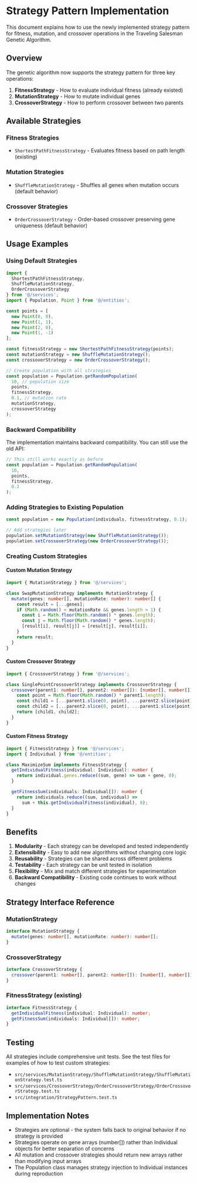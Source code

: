 # Strategy Pattern Implementation

This document explains how to use the newly implemented strategy pattern for fitness, mutation, and crossover operations in the Traveling Salesman Genetic Algorithm.

## Overview

The genetic algorithm now supports the strategy pattern for three key operations:

1. **FitnessStrategy** - How to evaluate individual fitness (already existed)
2. **MutationStrategy** - How to mutate individual genes
3. **CrossoverStrategy** - How to perform crossover between two parents

## Available Strategies

### Fitness Strategies
- `ShortestPathFitnessStrategy` - Evaluates fitness based on path length (existing)

### Mutation Strategies
- `ShuffleMutationStrategy` - Shuffles all genes when mutation occurs (default behavior)

### Crossover Strategies
- `OrderCrossoverStrategy` - Order-based crossover preserving gene uniqueness (default behavior)

## Usage Examples

### Using Default Strategies

```typescript
import { 
  ShortestPathFitnessStrategy,
  ShuffleMutationStrategy,
  OrderCrossoverStrategy
} from '@/services';
import { Population, Point } from '@/entities';

const points = [
  new Point(0, 0),
  new Point(1, 1),
  new Point(2, 0),
  new Point(1, -1)
];

const fitnessStrategy = new ShortestPathFitnessStrategy(points);
const mutationStrategy = new ShuffleMutationStrategy();
const crossoverStrategy = new OrderCrossoverStrategy();

// Create population with all strategies
const population = Population.getRandomPopulation(
  10, // population size
  points,
  fitnessStrategy,
  0.1, // mutation rate
  mutationStrategy,
  crossoverStrategy
);
```

### Backward Compatibility

The implementation maintains backward compatibility. You can still use the old API:

```typescript
// This still works exactly as before
const population = Population.getRandomPopulation(
  10,
  points,
  fitnessStrategy,
  0.1
);
```

### Adding Strategies to Existing Population

```typescript
const population = new Population(individuals, fitnessStrategy, 0.1);

// Add strategies later
population.setMutationStrategy(new ShuffleMutationStrategy());
population.setCrossoverStrategy(new OrderCrossoverStrategy());
```

### Creating Custom Strategies

#### Custom Mutation Strategy

```typescript
import { MutationStrategy } from '@/services';

class SwapMutationStrategy implements MutationStrategy {
  mutate(genes: number[], mutationRate: number): number[] {
    const result = [...genes];
    if (Math.random() < mutationRate && genes.length > 1) {
      const i = Math.floor(Math.random() * genes.length);
      const j = Math.floor(Math.random() * genes.length);
      [result[i], result[j]] = [result[j], result[i]];
    }
    return result;
  }
}
```

#### Custom Crossover Strategy

```typescript
import { CrossoverStrategy } from '@/services';

class SinglePointCrossoverStrategy implements CrossoverStrategy {
  crossover(parent1: number[], parent2: number[]): [number[], number[]] {
    const point = Math.floor(Math.random() * parent1.length);
    const child1 = [...parent1.slice(0, point), ...parent2.slice(point)];
    const child2 = [...parent2.slice(0, point), ...parent1.slice(point)];
    return [child1, child2];
  }
}
```

#### Custom Fitness Strategy

```typescript
import { FitnessStrategy } from '@/services';
import { Individual } from '@/entities';

class MaximizeSum implements FitnessStrategy {
  getIndividualFitness(individual: Individual): number {
    return individual.genes.reduce((sum, gene) => sum + gene, 0);
  }

  getFitnessSum(individuals: Individual[]): number {
    return individuals.reduce((sum, individual) => 
      sum + this.getIndividualFitness(individual), 0);
  }
}
```

## Benefits

1. **Modularity** - Each strategy can be developed and tested independently
2. **Extensibility** - Easy to add new algorithms without changing core logic
3. **Reusability** - Strategies can be shared across different problems
4. **Testability** - Each strategy can be unit tested in isolation
5. **Flexibility** - Mix and match different strategies for experimentation
6. **Backward Compatibility** - Existing code continues to work without changes

## Strategy Interface Reference

### MutationStrategy

```typescript
interface MutationStrategy {
  mutate(genes: number[], mutationRate: number): number[];
}
```

### CrossoverStrategy

```typescript
interface CrossoverStrategy {
  crossover(parent1: number[], parent2: number[]): [number[], number[]];
}
```

### FitnessStrategy (existing)

```typescript
interface FitnessStrategy {
  getIndividualFitness(individual: Individual): number;
  getFitnessSum(individuals: Individual[]): number;
}
```

## Testing

All strategies include comprehensive unit tests. See the test files for examples of how to test custom strategies:

- `src/services/MutationStrategy/ShuffleMutationStrategy/ShuffleMutationStrategy.test.ts`
- `src/services/CrossoverStrategy/OrderCrossoverStrategy/OrderCrossoverStrategy.test.ts`
- `src/integration/StrategyPattern.test.ts`

## Implementation Notes

- Strategies are optional - the system falls back to original behavior if no strategy is provided
- Strategies operate on gene arrays (number[]) rather than Individual objects for better separation of concerns
- All mutation and crossover strategies should return new arrays rather than modifying input arrays
- The Population class manages strategy injection to Individual instances during reproduction